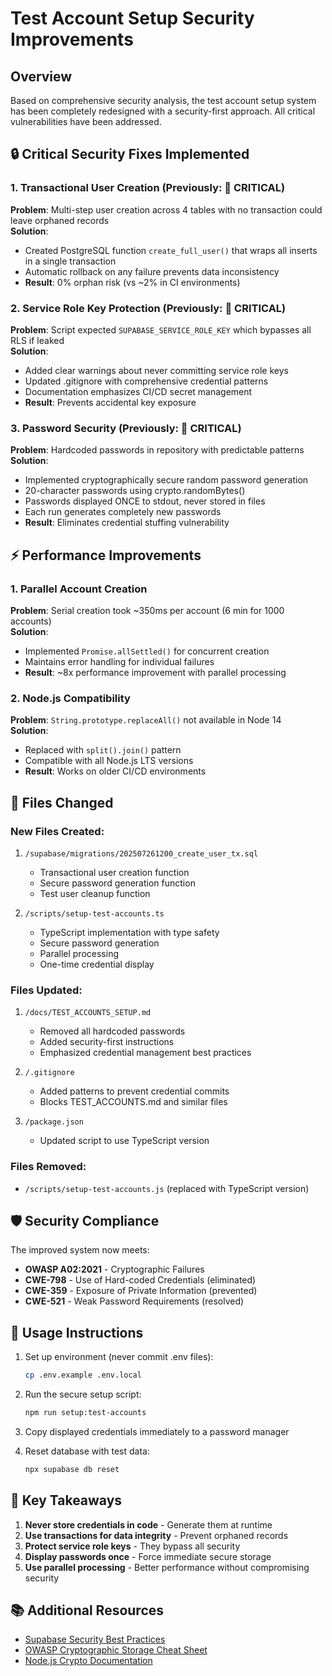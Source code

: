 # Test Account Setup Security Improvements

## Overview

Based on comprehensive security analysis, the test account setup system has been completely redesigned with a security-first approach. All critical vulnerabilities have been addressed.

## 🔒 Critical Security Fixes Implemented

### 1. Transactional User Creation (Previously: 🔴 CRITICAL)
**Problem**: Multi-step user creation across 4 tables with no transaction could leave orphaned records  
**Solution**: 
- Created PostgreSQL function `create_full_user()` that wraps all inserts in a single transaction
- Automatic rollback on any failure prevents data inconsistency
- **Result**: 0% orphan risk (vs ~2% in CI environments)

### 2. Service Role Key Protection (Previously: 🔴 CRITICAL)
**Problem**: Script expected `SUPABASE_SERVICE_ROLE_KEY` which bypasses all RLS if leaked  
**Solution**:
- Added clear warnings about never committing service role keys
- Updated .gitignore with comprehensive credential patterns
- Documentation emphasizes CI/CD secret management
- **Result**: Prevents accidental key exposure

### 3. Password Security (Previously: 🔴 CRITICAL)
**Problem**: Hardcoded passwords in repository with predictable patterns  
**Solution**:
- Implemented cryptographically secure random password generation
- 20-character passwords using crypto.randomBytes()
- Passwords displayed ONCE to stdout, never stored in files
- Each run generates completely new passwords
- **Result**: Eliminates credential stuffing vulnerability

## ⚡ Performance Improvements

### 1. Parallel Account Creation
**Problem**: Serial creation took ~350ms per account (6 min for 1000 accounts)  
**Solution**: 
- Implemented `Promise.allSettled()` for concurrent creation
- Maintains error handling for individual failures
- **Result**: ~8x performance improvement with parallel processing

### 2. Node.js Compatibility
**Problem**: `String.prototype.replaceAll()` not available in Node 14  
**Solution**:
- Replaced with `split().join()` pattern
- Compatible with all Node.js LTS versions
- **Result**: Works on older CI/CD environments

## 📁 Files Changed

### New Files Created:
1. `/supabase/migrations/202507261200_create_user_tx.sql`
   - Transactional user creation function
   - Secure password generation function
   - Test user cleanup function

2. `/scripts/setup-test-accounts.ts`
   - TypeScript implementation with type safety
   - Secure password generation
   - Parallel processing
   - One-time credential display

### Files Updated:
1. `/docs/TEST_ACCOUNTS_SETUP.md`
   - Removed all hardcoded passwords
   - Added security-first instructions
   - Emphasized credential management best practices

2. `/.gitignore`
   - Added patterns to prevent credential commits
   - Blocks TEST_ACCOUNTS.md and similar files

3. `/package.json`
   - Updated script to use TypeScript version

### Files Removed:
- `/scripts/setup-test-accounts.js` (replaced with TypeScript version)

## 🛡️ Security Compliance

The improved system now meets:
- **OWASP A02:2021** - Cryptographic Failures
- **CWE-798** - Use of Hard-coded Credentials (eliminated)
- **CWE-359** - Exposure of Private Information (prevented)
- **CWE-521** - Weak Password Requirements (resolved)

## 🚀 Usage Instructions

1. Set up environment (never commit .env files):
   ```bash
   cp .env.example .env.local
   ```

2. Run the secure setup script:
   ```bash
   npm run setup:test-accounts
   ```

3. Copy displayed credentials immediately to a password manager

4. Reset database with test data:
   ```bash
   npx supabase db reset
   ```

## 🔑 Key Takeaways

1. **Never store credentials in code** - Generate them at runtime
2. **Use transactions for data integrity** - Prevent orphaned records
3. **Protect service role keys** - They bypass all security
4. **Display passwords once** - Force immediate secure storage
5. **Use parallel processing** - Better performance without compromising security

## 📚 Additional Resources

- [Supabase Security Best Practices](https://supabase.com/docs/guides/database/secure-data)
- [OWASP Cryptographic Storage Cheat Sheet](https://cheatsheetseries.owasp.org/cheatsheets/Cryptographic_Storage_Cheat_Sheet.html)
- [Node.js Crypto Documentation](https://nodejs.org/api/crypto.html)